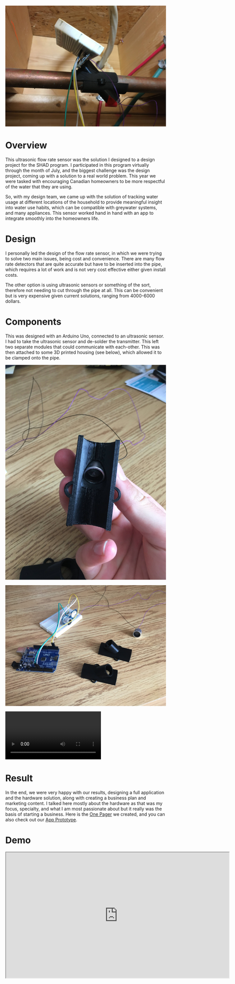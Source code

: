 ![](apperatus-2.jpg)

# Overview

This ultrasonic flow rate sensor was the solution I designed to a design project for the SHAD program. I participated in this program virtually through the month of July, and the biggest challenge was the design project, coming up with a solution to a real world problem. This year we were tasked with encouraging Canadian homeowners to be more respectful of the water that they are using.

So, with my design team, we came up with the solution of tracking water usage at different locations of the household to provide meaningful insight into water use habits, which can be compatible with greywater systems, and many appliances. This sensor worked hand in hand with an app to integrate smoothly into the homeowners life.

# Design

I personally led the design of the flow rate sensor, in which we were trying to solve two main issues, being cost and convenience. There are many flow rate detectors that are quite accurate but have to be inserted into the pipe, which requires a lot of work and is not very cost effective either given install costs.

The other option is using ultrasonic sensors or something of the sort, therefore not needing to cut through the pipe at all. This can be convenient but is very expensive given current solutions, ranging from 4000-6000 dollars.

# Components

This was designed with an Arduino Uno, connected to an ultrasonic sensor. I had to take the ultrasonic sensor and de-solder the transmitter. This left two separate modules that could communicate with each-other. This was then attached to some 3D printed housing (see below), which allowed it to be clamped onto the pipe.

![Components Image](housing.jpg)

![Components Image](Components.jpg)

<video src='desc.mp4'></video>

# Result

In the end, we were very happy with our results, designing a full application and the hardware solution, along with creating a business plan and marketing content. I talked here mostly about the hardware as that was my focus, specialty, and what I am most passionate about but it really was the basis of starting a business. Here is the [One Pager](/assets/projects/ecoflow/onepager.pdf) we created, and you can also check out our [App Prototype](https://www.figma.com/file/5FlCRbLdZS3zMjbsdgtB1w/Water-App-Prototype-(Copy)?node-id=0%3A1).

# Demo

<iframe width="700" height="393" src="https://www.youtube.com/embed/gqaufJdyn3E"></iframe>

